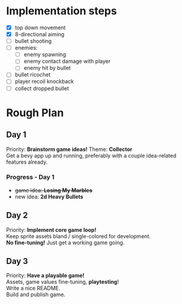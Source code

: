 # Implementation steps
- [X] top down movement
- [X] 8-directional aiming
- [ ] bullet shooting
- [ ] enemies:
    - [ ] enemy spawning
    - [ ] enemy contact damage with player
    - [ ] enemy hit by bullet
- [ ] bullet ricochet
- [ ] player recoil knockback
- [ ] collect dropped bullet

# Rough Plan
## Day 1
Priority: __Brainstorm game ideas!__ Theme: __Collector__  
Get a bevy app up and running, preferably with a couple idea-related features already.

### Progress - Day 1
- ~~game idea: __Losing My Marbles__~~
- new idea: __2d Heavy Bullets__

## Day 2
Priority: __Implement core game loop!__  
Keep sprite assets bland / single-colored for development.  
__No fine-tuning!__ Just get a working game going.

## Day 3
Priority: __Have a playable game!__  
Assets, game values fine-tuning, __playtesting__!  
Write a nice README.  
Build and publish game.

